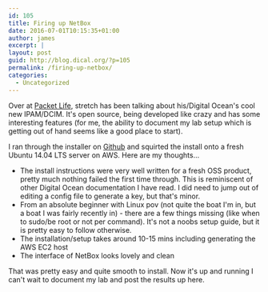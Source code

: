 ```yaml
---
id: 105
title: Firing up NetBox
date: 2016-07-01T10:15:35+01:00
author: james
excerpt: |
layout: post
guid: http://blog.dical.org/?p=105
permalink: /firing-up-netbox/
categories:
  - Uncategorized
---
```

Over at [Packet Life](http://www.packetlife.net), stretch has been talking about his/Digital Ocean's cool new IPAM/DCIM. It's open source, being developed like crazy and has some interesting features (for me, the ability to document my lab setup which is getting out of hand seems like a good place to start).

<!--end_excerpt-->

I ran through the installer on [Github](https://github.com/digitalocean/netbox/blob/develop/docs/getting-started.md) and squirted the install onto a fresh Ubuntu 14.04 LTS server on AWS. Here are my thoughts...

  * The install instructions were very well written for a fresh OSS product, pretty much nothing failed the first time through. This is reminiscent of other Digital Ocean documentation I have read. I did need to jump out of editing a config file to generate a key, but that's minor.
  * From an absolute beginner with Linux pov (not quite the boat I'm in, but a boat I was fairly recently in) - there are a few things missing (like when to sudo/be root or not per command). It's not a noobs setup guide, but it is pretty easy to follow otherwise.
  * The installation/setup takes around 10-15 mins including generating the AWS EC2 host
  * The interface of NetBox looks lovely and clean

That was pretty easy and quite smooth to install. Now it's up and running I can't wait to document my lab and post the results up here.

&nbsp;